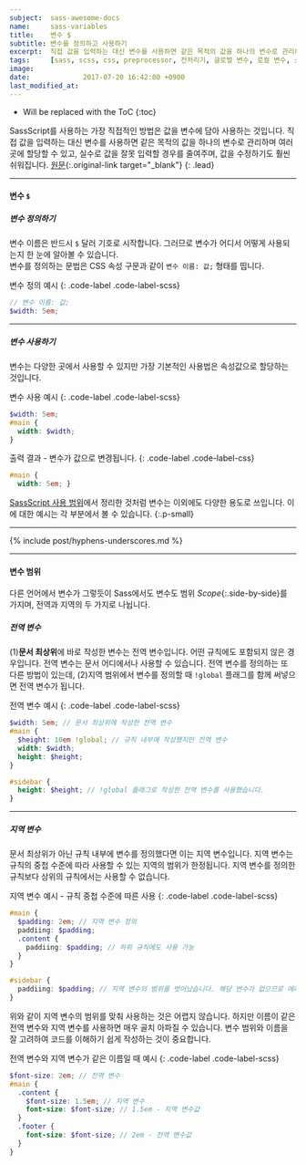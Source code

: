 ```yaml
---
subject:  sass-awesome-docs
name:     sass-variables
title:    변수 $
subtitle: 변수를 정의하고 사용하기
excerpt:  직접 값을 입력하는 대신 변수를 사용하면 같은 목적의 값을 하나의 변수로 관리하며 여러 곳에 할당할 수 있고, 실수로 값을 잘못 입력할 경우를 줄여주며, 값을 수정하기도 훨씬 쉬워집니다.
tags:     [sass, scss, css, preprocessor, 전처리기, 글로벌 변수, 로컬 변수, 스코프]
image:    
date:             2017-07-20 16:42:00 +0900
last_modified_at: 
---
```


* Will be replaced with the ToC
{:toc}

SassScript를 사용하는 가장 직접적인 방법은 값을 변수에 담아 사용하는 것입니다. 직접 값을 입력하는 대신 변수를 사용하면 같은 목적의 값을 하나의 변수로 관리하며 여러 곳에 할당할 수 있고, 실수로 값을 잘못 입력할 경우를 줄여주며, 값을 수정하기도 훨씬 쉬워집니다.
[원문](http://sass-lang.com/documentation/file.SASS_REFERENCE.html#Variables_____variables_){:.original-link target="_blank"}
{: .lead}

***

#### 변수 `$`
##### 변수 정의하기
변수 이름은 반드시 `$` 달러 기호로 시작합니다. 그러므로 변수가 어디서 어떻게 사용되는지 한 눈에 알아볼 수 있습니다.   
변수를 정의하는 문법은 CSS 속성 구문과 같이 `변수 이름: 값;` 형태를 띱니다.

변수 정의 예시
{: .code-label .code-label-scss}
~~~ scss
// 변수 이름: 값;
$width: 5em;
~~~

***

##### 변수 사용하기
변수는 다양한 곳에서 사용할 수 있지만 가장 기본적인 사용법은 속성값으로 할당하는 것입니다. 

변수 사용 예시
{: .code-label .code-label-scss}
~~~ scss
$width: 5em;
#main {
  width: $width;
}
~~~

출력 결과 - 변수가 값으로 변경됩니다.
{: .code-label .code-label-css}
~~~ css
#main {
  width: 5em; }
~~~

[SassScript 사용 범위](/ko/blog/sassscript/#sassscript-사용-범위)에서 정리한 것처럼 변수는 이외에도 다양한 용도로 쓰입니다. 이에 대한 예시는 각 부분에서 볼 수 있습니다.
{:.p-small}

***

{% include post/hyphens-underscores.md %}

***

#### 변수 범위
다른 언어에서 변수가 그렇듯이 Sass에서도 변수도 범위 *Scope*{:.side-by-side}를 가지며, 전역과 지역의 두 가지로 나뉩니다.

##### 전역 변수
(1)**문서 최상위**에 바로 작성한 변수는 전역 변수입니다. 어떤 규칙에도 포함되지 않은 경우입니다.
전역 변수는 문서 어디에서나 사용할 수 있습니다.
전역 변수를 정의하는 또 다른 방법이 있는데, (2)지역 범위에서 변수를 정의할 때 `!global` 플래그를 함께 써넣으면 전역 변수가 됩니다.

전역 변수 예시
{: .code-label .code-label-scss}
~~~ scss
$width: 5em; // 문서 최상위에 작성한 전역 변수
#main {
  $height: 10em !global; // 규칙 내부에 작성했지만 전역 변수
  width: $width;
  height: $height;
}

#sidebar {
  height: $height; // !global 플래그로 작성한 전역 변수를 사용했습니다.
}
~~~

***

##### 지역 변수
문서 최상위가 아닌 규칙 내부에 변수를 정의했다면 이는 지역 변수입니다. 
지역 변수는 규칙의 중첩 수준에 따라 사용할 수 있는 지역의 범위가 한정됩니다.
지역 변수를 정의한 규칙보다 상위의 규칙에서는 사용할 수 없습니다.

지역 변수 예시 - 규칙 중첩 수준에 따른 사용
{: .code-label .code-label-scss}
~~~ scss
#main {
  $padding: 2em; // 지역 변수 정의
  paddiing: $padding;
  .content {
    paddiing: $padding; // 하위 규칙에도 사용 가능
  }
}

#sidebar {
  paddiing: $padding; // 지역 변수의 범위를 벗어났습니다. 해당 변수가 없으므로 에러가 발생합니다.
}
~~~

위와 같이 지역 변수의 범위를 맞춰 사용하는 것은 어렵지 않습니다. 하지만 이름이 같은 전역 변수와 지역 변수를 사용하면 매우 골치 아파질 수 있습니다. 변수 범위와 이름을 잘 고려하여 코드를 이해하기 쉽게 작성하는 것이 중요합니다.

전역 변수와 지역 변수가 같은 이름일 때 예시
{: .code-label .code-label-scss}
~~~ scss
$font-size: 2em; // 전역 변수
#main {
  .content {
    $font-size: 1.5em; // 지역 변수
    font-size: $font-size; // 1.5em - 지역 변수값
  }
  .footer {
    font-size: $font-size; // 2em - 전역 변수값
  }
}
~~~



